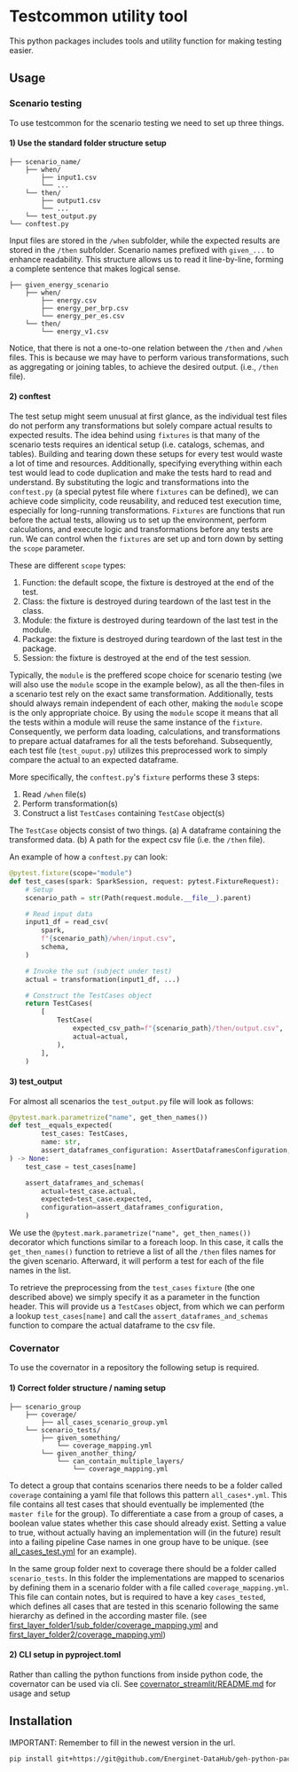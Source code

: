 # Testcommon utility tool

This python packages includes tools and utility function for making testing easier.

## Usage

### Scenario testing

To use testcommon for the scenario testing we need to set up three things.

#### 1) Use the standard folder structure setup

```plaintext
├── scenario_name/
    ├── when/
        ├── input1.csv
        └── ...
    └── then/
        ├── output1.csv
        └── ...
    └── test_output.py
└── conftest.py
```

Input files are stored in the `/when` subfolder, while the expected results are stored in the `/then` subfolder.
Scenario names prefixed with `given_...` to enhance readability. This structure allows us to read it line-by-line,
forming a complete sentence that makes logical sense.

```plaintext
├── given_energy_scenario
    ├── when/
        ├── energy.csv
        ├── energy_per_brp.csv
        └── energy_per_es.csv
    └── then/
        └── energy_v1.csv
```

Notice, that there is not a one-to-one relation between the `/then` and `/when` files.
This is because we may have to perform various transformations, such as aggregating or joining tables, to achieve the
desired
output. (i.e., `/then` file).

#### 2) conftest

The test setup might seem unusual at first glance, as the individual test files do not perform any transformations
but solely compare actual results to expected results. The idea behind using `fixtures` is that many of the scenario
tests requires an identical setup (i.e. catalogs, schemas, and tables). Building and tearing down these setups for every
test would waste a lot of time and resources. Additionally, specifying everything within each test would lead to code
duplication and make the tests hard to read and understand. By substituting the logic and transformations into
the `conftest.py` (a special pytest file where `fixtures` can be defined), we can achieve code simplicity, code
reusability, and reduced test execution time, especially for long-running transformations. `Fixtures` are
functions that run before the actual tests, allowing us to set up the environment, perform calculations, and execute
logic and transformations before any tests are run. We can control when the `fixtures` are set up
and torn down by setting the `scope` parameter.

These are different `scope` types:

1. Function: the default scope, the fixture is destroyed at the end of the test.
1. Class: the fixture is destroyed during teardown of the last test in the class.
1. Module: the fixture is destroyed during teardown of the last test in the module.
1. Package: the fixture is destroyed during teardown of the last test in the package.
1. Session: the fixture is destroyed at the end of the test session.

Typically, the `module` is the preffered scope choice for scenario testing (we will also use the `module` scope in the
example below), as all the then-files in a scenario test rely on the exact same transformation. Additionally, tests
should always remain independent of each other, making the `module` scope is the only appropriate choice.
By using the `module` scope it means that all the tests within a module will reuse the same
instance of the `fixture`. Consequently, we perform data loading, calculations, and transformations to prepare
actual dataframes for all the tests beforehand. Subsequently, each test file (`test_ouput.py`) utilizes this
preprocessed work to simply compare the actual to an expected dataframe.

More specifically, the `conftest.py`'s `fixture` performs these 3 steps:

1. Read `/when` file(s)
1. Perform transformation(s)
1. Construct a list `TestCases` containing `TestCase` object(s)

The `TestCase` objects consist of two things.
(a) A dataframe containing the transformed data.
(b) A path for the expect csv file (i.e. the `/then` file).

An example of how a `conftest.py` can look:

```python
@pytest.fixture(scope="module")
def test_cases(spark: SparkSession, request: pytest.FixtureRequest):
    # Setup
    scenario_path = str(Path(request.module.__file__).parent)

    # Read input data
    input1_df = read_csv(
        spark,
        f"{scenario_path}/when/input.csv",
        schema,
    )

    # Invoke the sut (subject under test)
    actual = transformation(input1_df, ...)

    # Construct the TestCases object
    return TestCases(
        [
            TestCase(
                expected_csv_path=f"{scenario_path}/then/output.csv",
                actual=actual,
            ),
        ],
    )
```

#### 3) test_output

For almost all scenarios the `test_output.py` file will look as follows:

```python
@pytest.mark.parametrize("name", get_then_names())
def test__equals_expected(
        test_cases: TestCases,
        name: str,
        assert_dataframes_configuration: AssertDataframesConfiguration,
) -> None:
    test_case = test_cases[name]

    assert_dataframes_and_schemas(
        actual=test_case.actual,
        expected=test_case.expected,
        configuration=assert_dataframes_configuration,
    )
```

We use the `@pytest.mark.parametrize("name", get_then_names())` decorator which functions similar to a
foreach loop. In this case, it calls the `get_then_names()` function to retrieve a list of all the `/then` files names
for the given scenario. Afterward, it will perform a test for each of the file names in the list.

To retrieve the preprocessing from the `test_cases` `fixture` (the one described above) we simply specify it as a
parameter in the function header. This will provide us a `TestCases` object, from which we can perform a lookup
`test_cases[name]` and call the `assert_dataframes_and_schemas` function to compare the actual dataframe to the csv
file.

### Covernator

To use the covernator in a repository the following setup is required.

#### 1) Correct folder structure / naming setup

```plaintext
├── scenario_group
    ├── coverage/
        ├── all_cases_scenario_group.yml
    └── scenario_tests/
        ├── given_something/
            └── coverage_mapping.yml
        └── given_another_thing/
            └── can_contain_multiple_layers/
                └── coverage_mapping.yml
```

To detect a group that contains scenarios there needs to be a folder called `coverage` containing a yaml file that follows this pattern `all_cases*.yml`.
This file contains all test cases that should eventually be implemented (the `master file` for the group).
To differentiate a case from a group of cases, a boolean value states whether this case should already exist. Setting a value to true, without actually having an implementation will (in the future) result into a failing pipeline
Case names in one group have to be unique.
(see [all_cases_test.yml](/source/geh_common/tests/testing/unit/covernator/test_files/coverage/all_cases_test.yml) for an example).

In the same group folder next to coverage there should be a folder called `scenario_tests`. In this folder the implementations are mapped to scenarios by defining them in a scenario folder with a file called `coverage_mapping.yml`.
This file can contain notes, but is required to have a key `cases_tested`, which defines all cases that are tested in this scenario following the same hierarchy as defined in the according master file.
(see [first_layer_folder1/sub_folder/coverage_mapping.yml](/source/geh_common/tests/testing/unit/covernator/test_files/scenario_tests//first_layer_folder1/sub_folder/coverage_mapping.yml) and [first_layer_folder2/coverage_mapping.yml](/source/geh_common/tests/testing/unit/covernator/test_files/scenario_tests//first_layer_folder2/coverage_mapping.yml))

#### 2) CLI setup in pyproject.toml

Rather than calling the python functions from inside python code, the covernator can be used via cli. See [covernator_streamlit/README.md](/docs/covernator_streamlit/README.md) for usage and setup

## Installation

IMPORTANT: Remember to fill in the newest version in the url.

```bash
pip install git+https://git@github.com/Energinet-DataHub/geh-python-packages@3.1.2#subdirectory=source/testcommon
```
